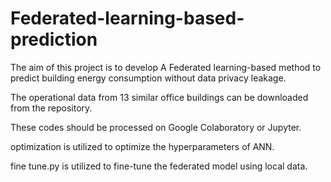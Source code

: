 # Federated-learning-based-prediction

The aim of this project is to develop A Federated learning-based method to predict building energy consumption without data privacy leakage.

The operational data from 13 similar office buildings can be downloaded from the repository.

These codes should be processed on Google Colaboratory or Jupyter.

optimization is utilized to optimize the hyperparameters of ANN.

fine tune.py is utilized to fine-tune the federated model using local data.

